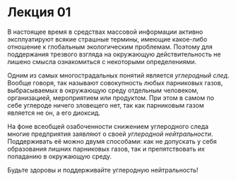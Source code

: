 # Лекция 01

В настоящее время в средствах массовой информации активно эксплуатируют всякие
страшные термины, имеющие какое-либо отношение к глобальным экологическим
проблемам. Поэтому для поддержания трезвого взгляда на окружающую
действительность не лишено смысла ознакомиться с некоторыми определениями.

Одним из самых многострадальных понятий является *углеродный след*. Вообще
говоря, так называют совокупность любых парниковых газов, выбрасываемых в
окружающую среду отдельным человеком, организацией, мероприятием или продуктом.
При этом в самом по себе углероде ничего зловещего нет, так как парниковым
газом является не он, а его диоксид.

На фоне всеобщей озабоченности снижением углеродного следа многие предприятия
заявляют о своей *углеродной нейтральности*. Поддерживать её можно двумя
способами: как не допускать у себя образования лишних парниковых газов, так и
препятствовать их попаданию в окружающую среду.

Будьте здоровы и поддерживайте углеродную нейтральность!
